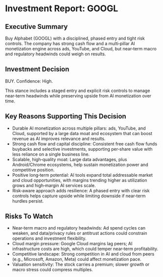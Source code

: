 # Investment Report: GOOGL
## Executive Summary
Buy Alphabet (GOOGL) with a disciplined, phased entry and tight risk controls. The company has strong cash flow and a multi‑pillar AI monetization engine across ads, YouTube, and Cloud, but near‑term macro and regulatory headwinds could weigh on results.

## Investment Decision
BUY. Confidence: High.

This stance includes a staged entry and explicit risk controls to manage near‑term headwinds while preserving upside from AI monetization over time.

## Key Reasons Supporting This Decision
- Durable AI monetization across multiple pillars: ads, YouTube, and Cloud, supported by a large data moat and ecosystem that can boost revenue as AI improves relevance and results.
- Strong cash flow and capital discipline: Consistent free cash flow funds buybacks and selective investments, supporting per‑share value with less reliance on a single business line.
- Scalable, high‑quality moat: Large data advantages, plus Android/Chrome ecosystems, help sustain monetization power and competitive position.
- Positive long‑term potential: AI tools expand total addressable market and cloud opportunities, with margins trending higher as utilization grows and high‑margin AI services scale.
- Risk‑aware approach adds resilience: A phased entry with clear risk controls helps capture upside while limiting downside if near‑term hurdles persist.

## Risks To Watch
- Near‑term macro and regulatory headwinds: Ad spend cycles can weaken, and data/privacy rules or antitrust actions could constrain operations and investment flexibility.
- Cloud margin pressure: Google Cloud margins lag peers; AI infrastructure costs are high, which could temper near‑term profitability.
- Competitive landscape: Strong competition in AI and cloud from peers (e.g., Microsoft, Amazon, Meta) could affect monetization pace.
- Valuation sensitivity: The stock carries a premium; slower growth or macro stress could compress multiples.